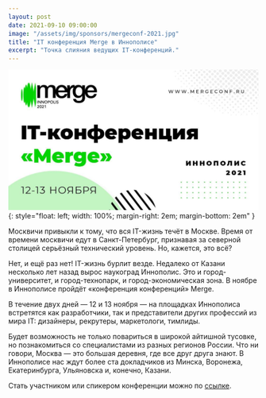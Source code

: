 ```yaml
---
layout: post
date: 2021-09-10 09:00:00
image: "/assets/img/sponsors/mergeconf-2021.jpg"
title: "IT конференция Merge в Иннополисе"
excerpt: "Точка слияния ведущих IT-конференций."
---
```


![Merge](/assets/img/sponsors/mergeconf-2021.jpg){: style="float: left; width: 100%; margin-right: 2em; margin-bottom: 2em" }

Москвичи привыкли к тому, что вся IT-жизнь течёт в Москве. Время от времени москвичи едут в Санкт-Петербург, признавая за северной столицей серьёзный технический уровень.
Но, кажется, это всё?

Нет, и ещё раз нет! IT-жизнь бурлит везде. Недалеко от Казани несколько лет назад вырос наукоград Иннополис. Это и город-университет, и город-технопарк, и город-экономическая зона. В ноябре в Иннополисе пройдёт «конференция конференций» Merge.

В течение двух дней — 12 и 13 ноября — на площадках Иннополиса встретятся как разработчики, так и представители других профессий из мира IT: дизайнеры, рекрутеры, маркетологи, тимлиды.

Будет возможность не только повариться в широкой айтишной тусовке, но познакомиться со специалистами из разных регионов России. Что ни говори, Москва — это большая деревня, где все друг друга знают. В Иннополисе нас ждут более ста докладчиков из Минска, Воронежа, Екатеринбурга, Ульяновска и, конечно, Казани.

Стать участником или спикером конференции можно по [ссылке](https://mergeconf.ru/).
